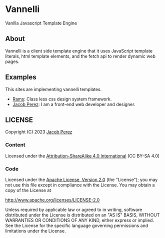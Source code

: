 # Vannelli

Vanilla Javascript Template Engine

## About

Vannelli is a client side template engine that it uses JavaScript template literals,
html template elements, and the fetch api to render dynamic web pages.

## Examples

This sites are implementing vannelli templates.

- [Rams](https://jacobxperez.github.io/rams/):  Class less css design system framework.
- [Jacob Perez](https://jacobxperez.github.io/blog/): I am a front-end web developer and designer.

## LICENSE

Copyright (C) 2023 [Jacob Perez](https://github.com/jacobxperez)

### Content

Licensed under the [Attribution-ShareAlike 4.0 International](https://creativecommons.org/licenses/by-sa/4.0/) (CC BY-SA 4.0)

### Code

Licensed under the [Apache License, Version 2.0](http://www.apache.org/licenses/LICENSE-2.0) (the "License");
you may not use this file except in compliance with the License.
You may obtain a copy of the License at

<http://www.apache.org/licenses/LICENSE-2.0>

Unless required by applicable law or agreed to in writing, software
distributed under the License is distributed on an "AS IS" BASIS,
WITHOUT WARRANTIES OR CONDITIONS OF ANY KIND, either express or implied.
See the License for the specific language governing permissions and
limitations under the License.
